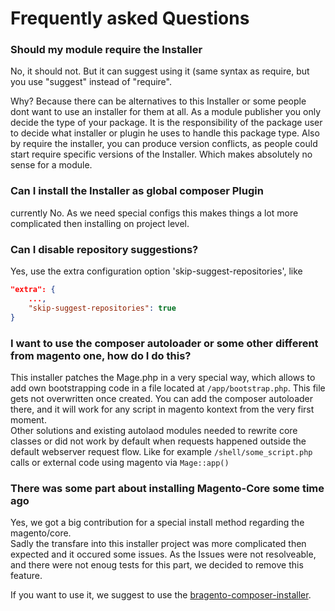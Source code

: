 Frequently asked Questions
==========================

### Should my module require the Installer

No, it should not. But it can suggest using it (same syntax as require, but you use "suggest" instead of "require".

Why? Because there can be alternatives to this Installer or some people dont want to use an installer for them at all. 
As a module publisher you only decide the type of your package. It is the responsibility of the package user to decide
what installer or plugin he uses to handle this package type.
Also by require the installer, you can produce version conflicts,
as people could start require specific versions of the Installer.
Which makes absolutely no sense for a module.

### Can I install the Installer as global composer Plugin

currently No. As we need special configs this makes things a lot more complicated then installing on project level.

### Can I disable repository suggestions?

Yes, use the extra configuration option 'skip-suggest-repositories', like

```json
"extra": {
    ...,
    "skip-suggest-repositories": true
}
```

### I want to use the composer autoloader or some other different from magento one, how do I do this?

This installer patches the Mage.php in a very special way, which allows to add own bootstrapping code in a file
located at `/app/bootstrap.php`. This file gets not overwritten once created.
You can add the composer autoloader there,
and it will work for any script in magento kontext from the very first moment.  
Other solutions and existing autolaod modules needed to rewrite core classes or did not work by default when requests
happened outside the default webserver request flow. Like for example `/shell/some_script.php` calls or external code
using magento via `Mage::app()`

### There was some part about installing Magento-Core some time ago

Yes, we got a big contribution for a special install method regarding the magento/core.  
Sadly the transfare into this installer project was more complicated then expected and it occured some issues.
As the Issues were not resolveable, and there were not enoug tests for this part, we decided to remove this feature.

If you want to use it, we suggest to use the [bragento-composer-installer](https://github.com/bragento/bragento-composer-installer). 

